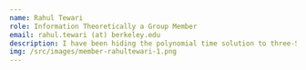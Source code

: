 ```yaml
---
name: Rahul Tewari
role: Information Theoretically a Group Member
email: rahul.tewari (at) berkeley.edu
description: I have been hiding the polynomial time solution to three-SAT under my matress and no-one has noticed. 
img: /src/images/member-rahultewari-1.png
---
```

